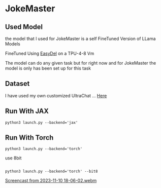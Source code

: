 # JokeMaster

## Used Model

the model that I used for JokeMaster is a self FineTuned Version of LLama Models

FineTuned Using [EasyDel](https://github.com/erfanzar/EasyDeL) on a TPU-4-8 Vm

The model can do any given task but for right now and for JokeMaster the model is only has been set up for this task

## Dataset

I have used my own customized UltraChat ... [Here](https://huggingface.co/datasets/erfanzar/UltraChat-Mixin)

## Run With JAX

```shell
python3 launch.py --backend='jax'
```

## Run With Torch

```shell
python3 launch.py --backend='torch'
```

use 8bit

```shell

python3 launch.py --backend='torch' --bit8
```
[Screencast from 2023-11-10 18-06-02.webm](https://github.com/erfanzar/ai-comedy-club/assets/59269023/317a8e8e-a7de-4896-85d0-5dcc5984fb91)
